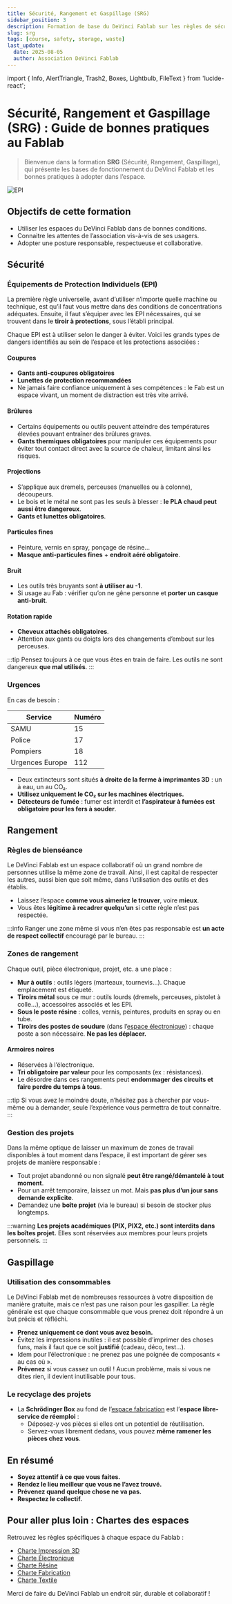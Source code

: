 ```yaml
---
title: Sécurité, Rangement et Gaspillage (SRG)
sidebar_position: 3
description: Formation de base du DeVinci Fablab sur les règles de sécurité, de rangement et d’utilisation responsable des ressources.
slug: srg
tags: [course, safety, storage, waste]
last_update:
  date: 2025-08-05
  author: Association DeVinci Fablab
---
```


import { Info, AlertTriangle, Trash2, Boxes, Lightbulb, FileText } from 'lucide-react';

# Sécurité, Rangement et Gaspillage (SRG) : Guide de bonnes pratiques au Fablab

> Bienvenue dans la formation **SRG** (Sécurité, Rangement, Gaspillage), qui présente les bases de fonctionnement du DeVinci Fablab et les bonnes pratiques à adopter dans l’espace.

![EPI](/assets/docs/srg/ppe-icons.jpg)

## <Info /> Objectifs de cette formation

- Utiliser les espaces du DeVinci Fablab dans de bonnes conditions.
- Connaitre les attentes de l’association vis-à-vis de ses usagers.
- Adopter une posture responsable, respectueuse et collaborative.

## <AlertTriangle /> Sécurité

### Équipements de Protection Individuels (EPI)

La première règle universelle, avant d’utiliser n’importe quelle machine ou technique, est qu’il faut vous mettre dans des conditions de concentrations adéquates. Ensuite, il faut s’équiper avec les EPI nécessaires, qui se trouvent dans le **tiroir à protections**, sous l’établi principal.

Chaque EPI est à utiliser selon le danger à éviter. Voici les grands types de dangers identifiés au sein de l’espace et les protections associées :

#### Coupures

- **Gants anti-coupures obligatoires**
- **Lunettes de protection recommandées**
- Ne jamais faire confiance uniquement à ses compétences : le Fab est un espace vivant, un moment de distraction est très vite arrivé.

#### Brûlures

- Certains équipements ou outils peuvent atteindre des températures élevées pouvant entraîner des brûlures graves.
- **Gants thermiques obligatoires** pour manipuler ces équipements pour éviter tout contact direct avec la source de chaleur, limitant ainsi les risques.

#### Projections

- S’applique aux dremels, perceuses (manuelles ou à colonne), découpeurs.
- Le bois et le métal ne sont pas les seuls à blesser : **le PLA chaud peut aussi être dangereux**.
- **Gants et lunettes obligatoires**.

#### Particules fines

- Peinture, vernis en spray, ponçage de résine…
- **Masque anti-particules fines** + **endroit aéré obligatoire**.

#### Bruit

- Les outils très bruyants sont **à utiliser au -1**.
- Si usage au Fab : vérifier qu’on ne gêne personne et **porter un casque anti-bruit**.

#### Rotation rapide

- **Cheveux attachés obligatoires**.
- Attention aux gants ou doigts lors des changements d’embout sur les perceuses.

:::tip
Pensez toujours à ce que vous êtes en train de faire. Les outils ne sont dangereux **que mal utilisés**.
:::

### Urgences

En cas de besoin :

| Service         | Numéro |
| --------------- | ------ |
| SAMU            | 15     |
| Police          | 17     |
| Pompiers        | 18     |
| Urgences Europe | 112    |

- Deux extincteurs sont situés **à droite de la ferme à imprimantes 3D** : un à eau, un au CO₂.
- **Utilisez uniquement le CO₂ sur les machines électriques.**
- **Détecteurs de fumée** : fumer est interdit et **l’aspirateur à fumées est obligatoire pour les fers à souder**.

## <Boxes /> Rangement

### Règles de bienséance

Le DeVinci Fablab est un espace collaboratif où un grand nombre de personnes utilise la même zone de travail. Ainsi, il est capital de respecter les autres, aussi bien que soit même, dans l’utilisation des outils et des établis.

- Laissez l’espace **comme vous aimeriez le trouver**, voire **mieux**.
- Vous êtes **légitime à recadrer quelqu’un** si cette règle n’est pas respectée.

:::info
Ranger une zone même si vous n’en êtes pas responsable est **un acte de respect collectif** encouragé par le bureau.
:::

### Zones de rangement

Chaque outil, pièce électronique, projet, etc. a une place :

- **Mur à outils** : outils légers (marteaux, tournevis…). Chaque emplacement est étiqueté.
- **Tiroirs métal** sous ce mur : outils lourds (dremels, perceuses, pistolet à colle…), accessoires associés et les EPI.
- **Sous le poste résine** : colles, vernis, peintures, produits en spray ou en tube.
- **Tiroirs des postes de soudure** (dans l’[espace électronique](spaces_charters/electronics.md)) : chaque poste a son nécessaire. **Ne pas les déplacer.**

#### Armoires noires

- Réservées à l’électronique.
- **Tri obligatoire par valeur** pour les composants (ex : résistances).
- Le désordre dans ces rangements peut **endommager des circuits et faire perdre du temps à tous**.

:::tip
Si vous avez le moindre doute, n’hésitez pas à chercher par vous-même ou à demander, seule l’expérience vous permettra de tout connaitre.
:::

### Gestion des projets

Dans la même optique de laisser un maximum de zones de travail disponibles à tout moment dans l’espace, il est important de gérer ses projets de manière responsable :

- Tout projet abandonné ou non signalé **peut être rangé/démantelé à tout moment**.
- Pour un arrêt temporaire, laissez un mot. Mais **pas plus d’un jour sans demande explicite**.
- Demandez une **boîte projet** (via le bureau) si besoin de stocker plus longtemps.

:::warning
**Les projets académiques (PIX, PIX2, etc.) sont interdits dans les boîtes projet.**
Elles sont réservées aux membres pour leurs projets personnels.
:::

## <Trash2 /> Gaspillage

### Utilisation des consommables

Le DeVinci Fablab met de nombreuses ressources à votre disposition de manière gratuite, mais ce n’est pas une raison pour les gaspiller. La règle générale est que chaque consommable que vous prenez doit répondre à un but précis et réfléchi.

- **Prenez uniquement ce dont vous avez besoin.**
- Évitez les impressions inutiles : il est possible d’imprimer des choses funs, mais il faut que ce soit **justifié** (cadeau, déco, test…).
- Idem pour l’électronique : ne prenez pas une poignée de composants « au cas où ».
- **Prévenez** si vous cassez un outil ! Aucun problème, mais si vous ne dites rien, il devient inutilisable pour tous.

### Le recyclage des projets

- La **Schrödinger Box** au fond de l’[espace fabrication](spaces_charters/fabrication.md) est l’**espace libre-service de réemploi** :
  - Déposez-y vos pièces si elles ont un potentiel de réutilisation.
  - Servez-vous librement dedans, vous pouvez **même ramener les pièces chez vous**.

## <Lightbulb /> En résumé

- **Soyez attentif à ce que vous faites.**
- **Rendez le lieu meilleur que vous ne l’avez trouvé.**
- **Prévenez quand quelque chose ne va pas.**
- **Respectez le collectif.**

## <FileText /> Pour aller plus loin : Chartes des espaces

Retrouvez les règles spécifiques à chaque espace du Fablab :

- [Charte Impression 3D](spaces_charters/3D-printing.md)
- [Charte Électronique](spaces_charters/electronics.md)
- [Charte Résine](spaces_charters/resin.md)
- [Charte Fabrication](spaces_charters/fabrication.md)
- [Charte Textile](spaces_charters/textile.md)

Merci de faire du DeVinci Fablab un endroit sûr, durable et collaboratif !
